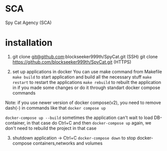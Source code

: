 # SCA
Spy Cat Agency (SCA)

# installation

1. git clone git@github.com:blockseeker999th/SpyCat.git (SSH)
   git clone https://github.com/blockseeker999th/SpyCat.git (HTTPS)

2. set up applications in docker
You can use make command from Makefile
``` make build ``` to start application and build all the necessary stuff
``` make restart ``` to restart the applications
``` make rebuild ``` to rebuilt the application in if you made some changes
or do it through standart docker compose commands

Note: if you use newer version of docker compose(v2), you need to remove dash(-) in commands like that ``` docker compose up ```

``` docker-compose up --build ```
sometimes the application can't wait to load DB-container, in that case do Ctrl+C and then
``` docker-compose up ``` again, we don't need to rebuild the project in that case

3. shutdown application -> Ctrl+C
``` docker-compose down ``` to stop docker-compose containers,networks and volumes